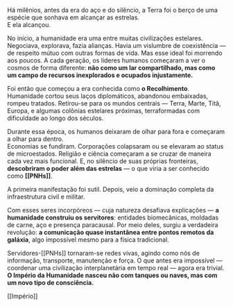 Há milênios, antes da era do aço e do silêncio, a Terra foi o berço de uma espécie que sonhava em alcançar as estrelas.  
E ela alcançou.

No início, a humanidade era uma entre muitas civilizações estelares. Negociava, explorava, fazia alianças. Havia um vislumbre de coexistência — de respeito mútuo com outras formas de vida. Mas esse ideal foi morrendo aos poucos. A cada geração, os líderes humanos começaram a ver o cosmos de forma diferente: **não como um lar compartilhado, mas como um campo de recursos inexplorados e ocupados injustamente.**

Foi então que começou a era conhecida como **o Recolhimento**.  
Humanidade cortou seus laços diplomáticos, abandonou embaixadas, rompeu tratados. Retirou-se para os mundos centrais — Terra, Marte, Titã, Europa, e algumas colônias estelares próximas, terraformadas com dificuldade ao longo dos séculos.

Durante essa época, os humanos deixaram de olhar para fora e começaram a olhar para dentro.  
Economias se fundiram. Corporações colapsaram ou se elevaram ao status de microestados. Religião e ciência começaram a se cruzar de maneira cada vez mais funcional. E, no silêncio de suas próprias fronteiras, **descobriram o poder além das estrelas** — o que viria a ser conhecido como **[[PNHs]]**.

A primeira manifestação foi sutil. Depois, veio a dominação completa da infraestrutura civil e militar.

Com esses seres incorpóreos — cuja natureza desafiava explicações — **a humanidade construiu os servitores**: entidades biomecânicas, moldadas de carne, aço e presença paracausal. Por meio deles, surgiu a verdadeira revolução: **a comunicação quase instantânea entre pontos remotos da galáxia**, algo impossível mesmo para a física tradicional.

Servidores-[[PNHs]] tornaram-se redes vivas, agindo como nós de informação, transporte, manutenção e força. O que antes era impossível — coordenar uma civilização interplanetária em tempo real — agora era trivial. **O Império da Humanidade nasceu não com tanques ou naves, mas com um novo tipo de consciência.**

[[Império]]